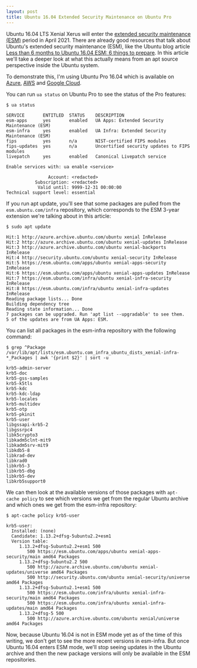 ```yaml
---
layout: post
title: Ubuntu 16.04 Extended Security Maintenance on Ubuntu Pro
---
```


Ubuntu 16.04 LTS Xenial Xerus will enter the [extended security maintenance (ESM)](https://ubuntu.com/security/esm) period in April 2021. There are already good resources that talk about Ubuntu's extended security maintenance (ESM), like the Ubuntu blog article [Less than 6 months to Ubuntu 16.04 ESM: 6 things to prepare](https://ubuntu.com/blog/ubuntu-16-04-lts-esm-migration-path). In this article we'll take a deeper look at what this actually means from an apt source perspective inside the Ubuntu system.

To demonstrate this, I'm using Ubuntu Pro 16.04 which is available on [Azure](https://ubuntu.com/azure/pro), [AWS](https://ubuntu.com/aws/pro) and [Google Cloud](https://ubuntu.com/gcp/pro). 

You can run `ua status` on Ubuntu Pro to see the status of the Pro features:

```console
$ ua status

SERVICE       ENTITLED  STATUS    DESCRIPTION
esm-apps      yes       enabled   UA Apps: Extended Security Maintenance (ESM)
esm-infra     yes       enabled   UA Infra: Extended Security Maintenance (ESM)
fips          yes       n/a       NIST-certified FIPS modules
fips-updates  yes       n/a       Uncertified security updates to FIPS modules
livepatch     yes       enabled   Canonical Livepatch service

Enable services with: ua enable <service>

                Account: <redacted>
           Subscription: <redacted>
            Valid until: 9999-12-31 00:00:00
Technical support level: essential
```

If you run apt update, you'll see that some packages are pulled from the `esm.ubuntu.com/infra` repository, which corresponds to the ESM 3-year extension we're talking about in this article:

```console
$ sudo apt update

Hit:1 http://azure.archive.ubuntu.com/ubuntu xenial InRelease
Hit:2 http://azure.archive.ubuntu.com/ubuntu xenial-updates InRelease
Hit:3 http://azure.archive.ubuntu.com/ubuntu xenial-backports InRelease
Hit:4 http://security.ubuntu.com/ubuntu xenial-security InRelease               
Hit:5 https://esm.ubuntu.com/apps/ubuntu xenial-apps-security InRelease
Hit:6 https://esm.ubuntu.com/apps/ubuntu xenial-apps-updates InRelease
Hit:7 https://esm.ubuntu.com/infra/ubuntu xenial-infra-security InRelease
Hit:8 https://esm.ubuntu.com/infra/ubuntu xenial-infra-updates InRelease
Reading package lists... Done
Building dependency tree       
Reading state information... Done
7 packages can be upgraded. Run 'apt list --upgradable' to see them.
5 of the updates are from UA Apps: ESM.
```

You can list all packages in the esm-infra repository with the following command:

```console
$ grep ^Package /var/lib/apt/lists/esm.ubuntu.com_infra_ubuntu_dists_xenial-infra-*_Packages | awk '{print $2}' | sort -u 

krb5-admin-server
krb5-doc
krb5-gss-samples
krb5-k5tls
krb5-kdc
krb5-kdc-ldap
krb5-locales
krb5-multidev
krb5-otp
krb5-pkinit
krb5-user
libgssapi-krb5-2
libgssrpc4
libk5crypto3
libkadm5clnt-mit9
libkadm5srv-mit9
libkdb5-8
libkrad-dev
libkrad0
libkrb5-3
libkrb5-dbg
libkrb5-dev
libkrb5support0
```

We can then look at the available versions of those packages with `apt-cache policy` to see which versions we get from the regular Ubuntu archive and which ones we get from the esm-infra repository:

```console
$ apt-cache policy krb5-user

krb5-user:
  Installed: (none)
  Candidate: 1.13.2+dfsg-5ubuntu2.2+esm1
  Version table:
     1.13.2+dfsg-5ubuntu2.2+esm1 500
        500 https://esm.ubuntu.com/apps/ubuntu xenial-apps-security/main amd64 Packages
     1.13.2+dfsg-5ubuntu2.2 500
        500 http://azure.archive.ubuntu.com/ubuntu xenial-updates/universe amd64 Packages
        500 http://security.ubuntu.com/ubuntu xenial-security/universe amd64 Packages
     1.13.2+dfsg-5ubuntu2.1+esm1 500
        500 https://esm.ubuntu.com/infra/ubuntu xenial-infra-security/main amd64 Packages
        500 https://esm.ubuntu.com/infra/ubuntu xenial-infra-updates/main amd64 Packages
     1.13.2+dfsg-5 500
        500 http://azure.archive.ubuntu.com/ubuntu xenial/universe amd64 Packages
```

Now, because Ubuntu 16.04 is not in ESM mode yet as of the time of this writing, we don't get to see the more recent versions in esm-infra. But once Ubuntu 16.04 enters ESM mode, we'll stop seeing updates in the Ubuntu archive and then the new package versions will only be available in the ESM repositories.

